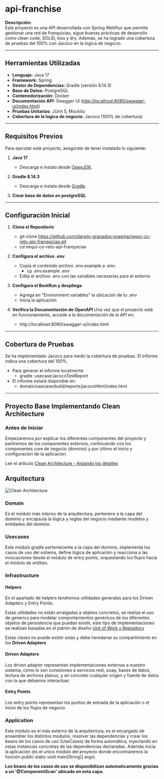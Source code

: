 # **api-franchise**

**Descripción:**  
Este proyecto es una API desarrollada con Spring Webflux que permite gestionar una red de franquicias, sigue buenas prácticas de desarrollo como clean code, SOLID, kiss y dry. Además, se ha logrado una cobertura de pruebas del 100% con Jacoco en la logica de negocio.

---

## **Herramientas Utilizadas**

- **Lenguaje:** Java 17
- **Framework:** Spring
- **Gestor de Dependencias:** Gradle (versión 8.14.3)
- **Base de Datos:** PostgreSQL
- **Contenedorización:** Docker
- **Documentación API:** Swagger UI ([http://localhost:8080/swagger-ui/index.html](http://localhost:8080/swagger-ui/index.html))
- **Pruebas Unitarias:** JUnit 5, Mockito
- **Cobertura de la logica de negocio:** Jacoco (100% de cobertura)

---

## **Requisitos Previos**

Para ejecutar este proyecto, asegúrate de tener instalado lo siguiente:

1. **Java 17**  
   - Descarga e instala desde [OpenJDK](https://openjdk.org/).

2. **Gradle 8.14.3**
   - Descarga e instala desde [Gradle](https://gradle.org/install/).

3. **Crear base de datos en postgreSQL**

---

## **Configuración Inicial**

1. **Clona el Repositorio**
    - git clone https://github.com/darwin-granados-pragma/nequi-co-reto-api-franquicias.git
    - cd nequi-co-reto-api-franquicias

2. **Configura el archivo .env**
    - Copia el contenido archivo .env.example a .env:
        - cp .env.example .env
    - Edita el archivo .env con las variables necesarias para el entorno

3. **Configura el BootRun y despliega**
   - Agrega en "Environment variables" la ubicación de tu .env
   - Inicia la aplicación

4. **Verifica la Documentación de OpenAPI**
   Una vez que el proyecto esté en funcionamiento, accede a la documentación de la API en:
    - http://localhost:8080/swagger-ui/index.html

---

## **Cobertura de Pruebas**
Se ha implementado Jacoco para medir la cobertura de pruebas. El informe indica una cobertura del 100%.
- Para generar el informe localmente:
    - gradle :usecase:jacocoTestReport
- El informe estará disponible en:
    - domain/usecase/build/reports/jacocoHtml/index.html

---

## Proyecto Base Implementando Clean Architecture

### Antes de Iniciar

Empezaremos por explicar los diferentes componentes del proyecto y partiremos de los componentes externos, continuando con los componentes core de negocio (dominio) y por último el inicio y configuración de la aplicación.

Lee el artículo [Clean Architecture - Aislando los detalles](https://medium.com/bancolombia-tech/clean-architecture-aislando-los-detalles-4f9530f35d7a)

## Arquitectura

![Clean Architecture](https://miro.medium.com/max/1400/1*ZdlHz8B0-qu9Y-QO3AXR_w.png)

### Domain

Es el módulo más interno de la arquitectura, pertenece a la capa del dominio y encapsula la lógica y reglas del negocio mediante modelos y entidades del dominio.

### Usecases

Este módulo gradle perteneciente a la capa del dominio, implementa los casos de uso del sistema, define lógica de aplicación y reacciona a las invocaciones desde el módulo de entry points, orquestando los flujos hacia el módulo de entities.

### Infrastructure

#### Helpers

En el apartado de helpers tendremos utilidades generales para los Driven Adapters y Entry Points.

Estas utilidades no están arraigadas a objetos concretos, se realiza el uso de generics para modelar comportamientos
genéricos de los diferentes objetos de persistencia que puedan existir, este tipo de implementaciones se realizan
basadas en el patrón de diseño [Unit of Work y Repository](https://medium.com/@krzychukosobudzki/repository-design-pattern-bc490b256006)

Estas clases no puede existir solas y debe heredarse su compartimiento en los **Driven Adapters**

#### Driven Adapters

Los driven adapter representan implementaciones externas a nuestro sistema, como lo son conexiones a servicios rest,
soap, bases de datos, lectura de archivos planos, y en concreto cualquier origen y fuente de datos con la que debamos
interactuar.

#### Entry Points

Los entry points representan los puntos de entrada de la aplicación o el inicio de los flujos de negocio.

### Application

Este módulo es el más externo de la arquitectura, es el encargado de ensamblar los distintos módulos, resolver las dependencias y crear los beans de los casos de uso (UseCases) de forma automática, inyectando en estas instancias concretas de las dependencias declaradas. Además inicia la aplicación (es el unico módulo del proyecto donde encontraremos la función public static void main(String[] args).

**Los beans de los casos de uso se disponibilizan automaticamente gracias a un '@ComponentScan' ubicado en esta capa.**
